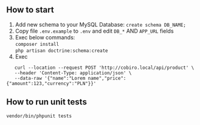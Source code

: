 ## How to start
1. Add new schema to your MySQL Database:
`create schema DB_NAME;`
2. Copy file `.env.example` to `.env` and edit `DB_*` AND `APP_URL` fields
3. Exec below commands:<br>
`composer install`<br>
`php artisan doctrine:schema:create`
4. Exec
```
   curl --location --request POST 'http://cobiro.local/api/product' \
   --header 'Content-Type: application/json' \
   --data-raw '{"name":"Lorem name","price":{"amount":123,"currency":"PLN"}}'
```

## How to run unit tests
`vendor/bin/phpunit tests`
